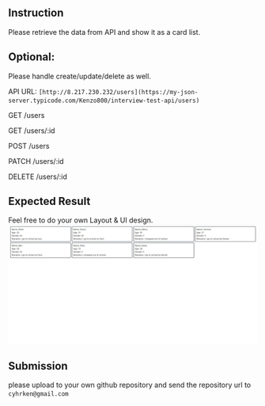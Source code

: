 ## Instruction
Please retrieve the data from API and show it as a card list.

## Optional:
Please handle create/update/delete as well.


API URL: `[http://8.217.230.232/users](https://my-json-server.typicode.com/Kenzo800/interview-test-api/users)`

GET    /users

GET    /users/:id

POST   /users

PATCH  /users/:id

DELETE /users/:id

## Expected Result 
Feel free to do your own Layout & UI design.
![image not found](https://github.com/Kenzo800/interview-test-q/blob/main/expected_result.jpeg)



## Submission
please upload to your own github repository and send the repository url to `cyhrken@gmail.com`
